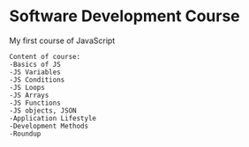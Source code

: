 # Software Development Course 

My first course of JavaScript
```
Content of course:
-Basics of JS
-JS Variables
-JS Conditions
-JS Loops
-JS Arrays
-JS Functions
-JS objects, JSON
-Application Lifestyle
-Development Methods
-Roundup
```